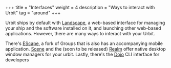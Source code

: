 +++
title = "Interfaces"
weight = 4
description = "Ways to interact with Urbit"
tag = "around"
+++

Urbit ships by default with [Landscape](https://tlon.io/landscape), a web-based interface for managing your ship and the software installed on it, and launching other web-based applications.  However, there are many ways to interact with your Urbit.

There's [EScape](https://urbit.org/applications/~fabnev-hinmur/escape), a fork of Groups that is also has an accompanying mobile application.  [Scene](https://tirrel.io/scene/index.html) and the (soon to be released) [Realm](https://www.holium.com/) offer native desktop window managers for your urbit. Lastly, there's the [Dojo](https://developers.urbit.org/overview/dojo) CLI interface for developers